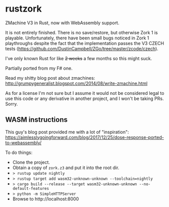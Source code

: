# rustzork
ZMachine V3 in Rust, now with WebAssembly support.

It is not entirely finished.  There is no save/restore, but otherwise Zork 1 is playable.  Unfortunately, there have been small bugs noticed in Zork 1 playthroughs despite the fact that the implementation passes the V3 CZECH tests (https://github.com/DustinCampbell/ZGo/tree/master/zcode/czech).

I've only known Rust for like ~~2 weeks~~ a few months so this might suck.

Partially ported from my F# one.

Read my shitty blog post about zmachines: http://grumpygeneralist.blogspot.com/2014/08/write-zmachine.html

As for a license I'm not sure but I assume it would not be considered legal to use this code or any derivative in another project, and I won't be taking PRs.  Sorry.

## WASM instructions

This guy's blog post provided me with a lot of "inspiration":
https://aimlesslygoingforward.com/blog/2017/12/25/dose-response-ported-to-webassembly/

To do things:

* Clone the project.
* Obtain a copy of `zork.z3` and put it into the root dir.
* `> rustup update nightly`
* `> rustup target add wasm32-unknown-unknown --toolchain=nightly`
* `> cargo build --release --target wasm32-unknown-unknown --no-default-features`
* `> python -m SimpleHTTPServer`
* Browse to http://localhost:8000